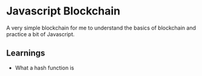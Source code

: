 # Javascript Blockchain

A very simple blockchain for me to understand the basics of blockchain and practice a bit of Javascript.

## Learnings

- What a hash function is
